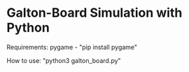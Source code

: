 # Galton-Board Simulation with Python

Requirements:
pygame - "pip install pygame"
  
How to use:
"python3 galton_board.py"
